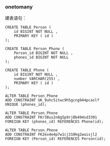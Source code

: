 ### onetomany
建表语句： 

    CREATE TABLE Person (
        id BIGINT NOT NULL ,
        PRIMARY KEY ( id )
    );
    
    CREATE TABLE Person_Phone (
        Person_id BIGINT NOT NULL ,
        phones_id BIGINT NOT NULL
    );
    
    CREATE TABLE Phone (
        id BIGINT NOT NULL ,
        number VARCHAR(255) ,
        PRIMARY KEY ( id )
    );
    
    ALTER TABLE Person_Phone
    ADD CONSTRAINT UK_9uhc5itwc9h5gcng944pcaslf
    UNIQUE (phones_id);
    
    ALTER TABLE Person_Phone
    ADD CONSTRAINT FKr38us2n8g5p9rj0b494sd3391
    FOREIGN KEY (phones_id) REFERENCES Phone(id);
    
    ALTER TABLE Person_Phone
    ADD CONSTRAINT FK2ex4e4p7w1cj310kg2woisjl2
    FOREIGN KEY (Person_id) REFERENCES Person(id);
    
 